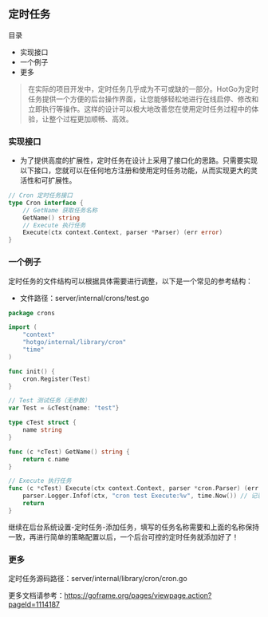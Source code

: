 ## 定时任务

目录

- 实现接口
- 一个例子
- 更多

> 在实际的项目开发中，定时任务几乎成为不可或缺的一部分。HotGo为定时任务提供一个方便的后台操作界面，让您能够轻松地进行在线启停、修改和立即执行等操作。这样的设计可以极大地改善您在使用定时任务过程中的体验，让整个过程更加顺畅、高效。


### 实现接口
- 为了提供高度的扩展性，定时任务在设计上采用了接口化的思路。只需要实现以下接口，您就可以在任何地方注册和使用定时任务功能，从而实现更大的灵活性和可扩展性。

```go
// Cron 定时任务接口
type Cron interface {
    // GetName 获取任务名称
    GetName() string
    // Execute 执行任务
	Execute(ctx context.Context, parser *Parser) (err error)
}
```


### 一个例子

定时任务的文件结构可以根据具体需要进行调整，以下是一个常见的参考结构：

- 文件路径：server/internal/crons/test.go

```go 
package crons

import (
	"context"
	"hotgo/internal/library/cron"
	"time"
)

func init() {
	cron.Register(Test)
}

// Test 测试任务（无参数）
var Test = &cTest{name: "test"}

type cTest struct {
	name string
}

func (c *cTest) GetName() string {
	return c.name
}

// Execute 执行任务
func (c *cTest) Execute(ctx context.Context, parser *cron.Parser) (err error) {
	parser.Logger.Infof(ctx, "cron test Execute:%v", time.Now()) // 记录任务调度日志
	return
}
```

继续在后台系统设置-定时任务-添加任务，填写的任务名称需要和上面的名称保持一致，再进行简单的策略配置以后，一个后台可控的定时任务就添加好了！


### 更多

定时任务源码路径：server/internal/library/cron/cron.go

更多文档请参考：https://goframe.org/pages/viewpage.action?pageId=1114187